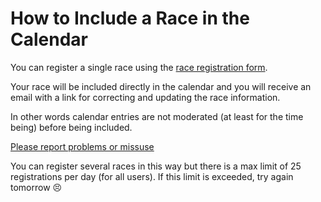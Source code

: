 # How to Include a Race in the Calendar

You can register a single race using the [race registration form](https://goo.gl/forms/cXUINKxCBh88SYSs1). 

Your race will be included directly in the calendar and you will receive an email with a link for correcting and updating the race information.

In other words calendar entries are not moderated (at least for the time being) before being included.

[Please report problems or missuse](support.md)

You can register several races in this way but there is a max limit of 25 registrations per day (for all users). 
If this limit is exceeded, try again tomorrow :persevere: